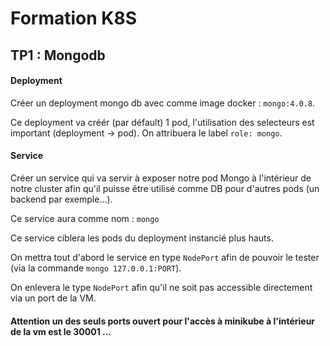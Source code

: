 # Formation K8S

## TP1 : Mongodb 

#### Deployment 

Créer un deployment mongo db avec comme image docker : `mongo:4.0.8`.

Ce deployment va créér (par défault) 1 pod, l'utilisation des selecteurs est important (deployment -> pod). On attribuera le label `role: mongo`.


#### Service

Créer un service qui va servir à exposer notre pod Mongo à l'intérieur de notre cluster afin qu'il puisse être utilisé comme DB pour d'autres pods (un backend par exemple...).

Ce service aura comme nom : `mongo`

Ce service ciblera les pods du deployment instancié plus hauts.

On mettra tout d'abord le service en type `NodePort` afin de pouvoir le tester (via la commande `mongo 127.0.0.1:PORT`).

On enlevera le type `NodePort` afin qu'il ne soit pas accessible directement via un port de la VM.


#### Attention un des seuls ports ouvert pour l'accès à minikube à l'intérieur de la vm est le 30001 ... 
